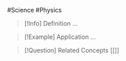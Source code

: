#Science #Physics

> [!Info] Definition
> ...

> [!Example] Application
> ...

> [!Question] Related Concepts
> [[]]
